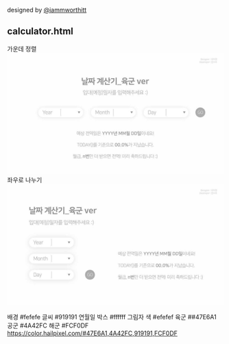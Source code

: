 designed by [@iammworthitt](https://www.instagram.com/iammworthitt/)

## calculator.html  
가운데 정렬
![calculator_center](calculator_center.jpg)
좌우로 나누기
![calculator_left](calculator_left.jpg)


배경 #fefefe
글씨 #919191
연월일 박스 #ffffff
그림자 색 #efefef
육군 ##47E6A1
공군 #4A42FC
해군 #FCF0DF
https://color.hailpixel.com/#47E6A1,4A42FC,919191,FCF0DF
